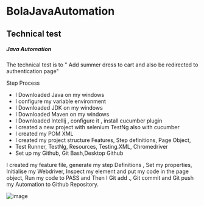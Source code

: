 # BolaJavaAutomation

 ## Technical test
 
 ##### Java Automation 
 
 The technical test is to " Add summer dress to cart and also be redirected to authentication page"  
 
 Step Process
 
 * I Downloaded Java on my windows
 * I configure my variable environment
 * I Downloaded JDK on my windows  
 * I Downloaded Maven on my windows 
 * I Downloaded Intellij , configure it , install cucumber plugin 
 * I created a new project with selenium TestNg also with cucumber
 * I created my POM XML 
 * I created my project structure Features, Step definitions, Page Object,
 * Test Runner, TestNg, Resources, Testing.XML, Chromedriver
 * Set up my Github, Git Bash,Desktop Github

I created my feature file, generate my step Definitions , Set my properties, Initialise my Webdriver, Inspect my element and put my code in the page object, Run my code to PASS and Then I Git add ., Git commit and Git push my Automation to Github Repository.

![image](https://user-images.githubusercontent.com/92678893/137640535-2be1b281-3c36-4579-af58-d9fe3efa0c58.png)
